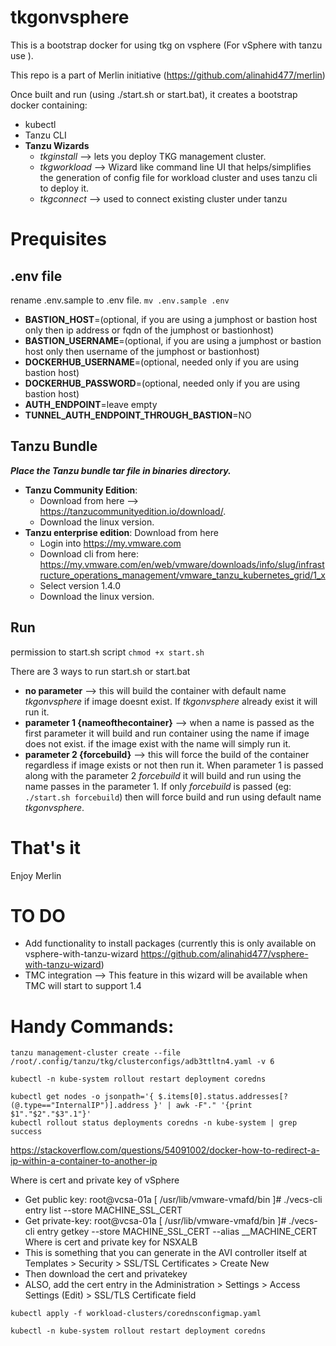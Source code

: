 # tkgonvsphere

This is a bootstrap docker for using tkg on vsphere (For vSphere with tanzu use ). 

This repo is a part of Merlin initiative (https://github.com/alinahid477/merlin)


Once built and run (using ./start.sh or start.bat), it creates a bootstrap docker containing:
- kubectl
- Tanzu CLI
- **Tanzu Wizards**
    - *tkginstall* -->  lets you deploy TKG management cluster.
    - *tkgworkload* -->  Wizard like command line UI that helps/simplifies the generation of config file for workload cluster and uses tanzu cli to deploy it.
    - *tkgconnect* --> used to connect existing cluster under tanzu




# Prequisites

## .env file

rename .env.sample to .env file. `mv .env.sample .env`

- **BASTION_HOST**=(optional, if you are using a jumphost or bastion host only then ip address or fqdn of the jumphost or bastionhost)
- **BASTION_USERNAME**=(optional, if you are using a jumphost or bastion host only then username of the jumphost or bastionhost)
- **DOCKERHUB_USERNAME**=(optional, needed only if you are using bastion host)
- **DOCKERHUB_PASSWORD**=(optional, needed only if you are using bastion host)
- **AUTH_ENDPOINT**=leave empty
- **TUNNEL_AUTH_ENDPOINT_THROUGH_BASTION**=NO

## Tanzu Bundle

***Place the Tanzu bundle tar file in binaries directory.***

- **Tanzu Community Edition**: 
    - Download from here --> https://tanzucommunityedition.io/download/. 
    - Download the linux version.
- **Tanzu enterprise edition**: Download from here
    - Login into https://my.vmware.com
    - Download cli from here: https://my.vmware.com/en/web/vmware/downloads/info/slug/infrastructure_operations_management/vmware_tanzu_kubernetes_grid/1_x
    - Select version 1.4.0
    - Download the linux version.

## Run

permission to start.sh script `chmod +x start.sh`


There are 3 ways to run start.sh or start.bat
- **no parameter** --> this will build the container with default name *tkgonvsphere* if image doesnt exist. If *tkgonvsphere* already exist it will run it.
- **parameter 1 {nameofthecontainer}** --> when a name is passed as the first parameter it will build and run container using the name if image does not exist. if the image exist with the name will simply run it.
- **parameter 2 {forcebuild}** --> this will force the build of the container regardless if image exists or not then run it. When parameter 1 is passed along with the parameter 2 *forcebuild* it will build and run using the name passes in the parameter 1. If only *forcebuild* is passed (eg: `./start.sh forcebuild`) then will force build and run using default name *tkgonvsphere*.


# That's it

Enjoy Merlin


# TO DO
- Add functionality to install packages (currently this is only available on vsphere-with-tanzu-wizard https://github.com/alinahid477/vsphere-with-tanzu-wizard)
- TMC integration --> This feature in this wizard will be available when TMC will start to support 1.4


# Handy Commands:
```
tanzu management-cluster create --file /root/.config/tanzu/tkg/clusterconfigs/adb3ttltn4.yaml -v 6
```

`kubectl -n kube-system rollout restart deployment coredns`

```
kubectl get nodes -o jsonpath='{ $.items[0].status.addresses[?(@.type=="InternalIP")].address }' | awk -F"." '{print $1"."$2"."$3".1"}'
kubectl rollout status deployments coredns -n kube-system | grep success
```

https://stackoverflow.com/questions/54091002/docker-how-to-redirect-a-ip-within-a-container-to-another-ip


Where is cert and private key of vSphere
- Get public key:  root@vcsa-01a [ /usr/lib/vmware-vmafd/bin ]# ./vecs-cli entry list --store MACHINE_SSL_CERT
- Get private-key: root@vcsa-01a [ /usr/lib/vmware-vmafd/bin ]# ./vecs-cli entry getkey --store MACHINE_SSL_CERT --alias __MACHINE_CERT
Where is cert and private key for NSXALB
- This is something that you can generate in the AVI controller itself at Templates > Security > SSL/TSL Certificates > Create New
- Then download the cert and privatekey
- ALSO, add the cert entry in the Administration > Settings > Access Settings (Edit) > SSL/TLS Certificate field


`kubectl apply -f workload-clusters/corednsconfigmap.yaml`

`kubectl -n kube-system rollout restart deployment coredns`

